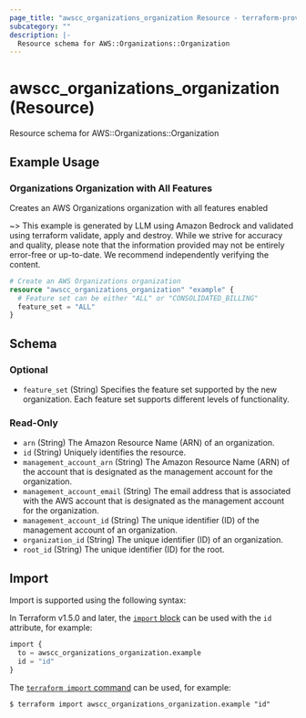 ```yaml
---
page_title: "awscc_organizations_organization Resource - terraform-provider-awscc"
subcategory: ""
description: |-
  Resource schema for AWS::Organizations::Organization
---
```


# awscc_organizations_organization (Resource)

Resource schema for AWS::Organizations::Organization

## Example Usage

### Organizations Organization with All Features
Creates an AWS Organizations organization with all features enabled

~> This example is generated by LLM using Amazon Bedrock and validated using terraform validate, apply and destroy. While we strive for accuracy and quality, please note that the information provided may not be entirely error-free or up-to-date. We recommend independently verifying the content.

```terraform
# Create an AWS Organizations organization
resource "awscc_organizations_organization" "example" {
  # Feature set can be either "ALL" or "CONSOLIDATED_BILLING"
  feature_set = "ALL"
}
```

<!-- schema generated by tfplugindocs -->
## Schema

### Optional

- `feature_set` (String) Specifies the feature set supported by the new organization. Each feature set supports different levels of functionality.

### Read-Only

- `arn` (String) The Amazon Resource Name (ARN) of an organization.
- `id` (String) Uniquely identifies the resource.
- `management_account_arn` (String) The Amazon Resource Name (ARN) of the account that is designated as the management account for the organization.
- `management_account_email` (String) The email address that is associated with the AWS account that is designated as the management account for the organization.
- `management_account_id` (String) The unique identifier (ID) of the management account of an organization.
- `organization_id` (String) The unique identifier (ID) of an organization.
- `root_id` (String) The unique identifier (ID) for the root.

## Import

Import is supported using the following syntax:

In Terraform v1.5.0 and later, the [`import` block](https://developer.hashicorp.com/terraform/language/import) can be used with the `id` attribute, for example:

```terraform
import {
  to = awscc_organizations_organization.example
  id = "id"
}
```

The [`terraform import` command](https://developer.hashicorp.com/terraform/cli/commands/import) can be used, for example:

```shell
$ terraform import awscc_organizations_organization.example "id"
```
